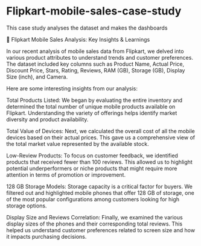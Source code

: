 # Flipkart-mobile-sales-case-study
This case study analyses the dataset and makes the dashboards 

🚀 Flipkart Mobile Sales Analysis: Key Insights & Learnings

In our recent analysis of mobile sales data from Flipkart, we delved into various product attributes to understand trends and customer preferences. The dataset included key columns such as Product Name, Actual Price, Discount Price, Stars, Rating, Reviews, RAM (GB), Storage (GB), Display Size (inch), and Camera.

Here are some interesting insights from our analysis:

Total Products Listed: We began by evaluating the entire inventory and determined the total number of unique mobile products available on Flipkart. Understanding the variety of offerings helps identify market diversity and product availability.

Total Value of Devices: Next, we calculated the overall cost of all the mobile devices based on their actual prices. This gave us a comprehensive view of the total market value represented by the available stock.

Low-Review Products: To focus on customer feedback, we identified products that received fewer than 100 reviews. This allowed us to highlight potential underperformers or niche products that might require more attention in terms of promotion or improvement.

128 GB Storage Models: Storage capacity is a critical factor for buyers. We filtered out and highlighted mobile phones that offer 128 GB of storage, one of the most popular configurations among customers looking for high storage options.

Display Size and Reviews Correlation: Finally, we examined the various display sizes of the phones and their corresponding total reviews. This helped us understand customer preferences related to screen size and how it impacts purchasing decisions.
